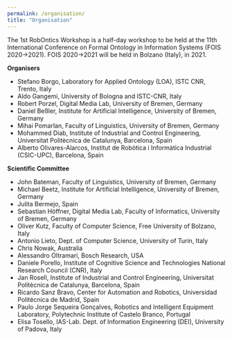 ```yaml
---
permalink: /organisation/
title: "Organisation"
---
```


The 1st RobOntics Workshop is a half-day workshop to be held at the 11th International Conference on Formal Ontology in Information Systems (FOIS 2020->2021). FOIS 2020->2021 will be held in Bolzano (Italy), in 2021.

**Organisers**

- Stefano Borgo, Laboratory for Applied Ontology (LOA), ISTC CNR, Trento, Italy
- Aldo Gangemi, University of Bologna and ISTC-CNR, Italy
- Robert Porzel, Digital Media Lab, University of Bremen, Germany
- Daniel Beßler, Institute for Artificial Intelligence, University of Bremen, Germany
- Mihai Pomarlan, Faculty of Linguistics, University of Bremen, Germany
- Mohammed Diab, Institute of Industrial and Control Engineering, Universitat Politècnica de Catalunya, Barcelona, Spain
- Alberto Olivares-Alarcos, Institut de Robòtica i Informàtica Industrial (CSIC-UPC), Barcelona, Spain

**Scientific Committee**

- John Bateman, Faculty of Linguistics, University of Bremen, Germany
- Michael Beetz, Institute for Artificial Intelligence, University of Bremen, Germany
- Julita Bermejo, Spain
- Sebastian Höffner, Digital Media Lab, Faculty of Informatics, University of Bremen, Germany
- Oliver Kutz, Faculty of Computer Science, Free University of Bolzano, Italy
- Antonio Lieto, Dept. of Computer Science, University of Turin, Italy
- Chris Nowak, Australia
- Alessandro Oltramari, Bosch Research, USA
- Daniele Porello, Institute of Cognitive Science and Technologies National Research Council (CNR), Italy
- Jan Rosell, Institute of Industrial and Control Engineering, Universitat Politècnica de Catalunya, Barcelona, Spain
- Ricardo Sanz Bravo, Center for Automation and Robotics, Universidad Politécnica de Madrid, Spain
- Paulo Jorge Sequeira Gonçalves, Robotics and Intelligent Equipment Laboratory, Polytechnic Institute of Castelo Branco, Portugal
- Elisa Tosello, IAS-Lab. Dept. of Information Engineering (DEI), University of Padova, Italy
